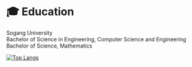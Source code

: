 # 🎓 Education
Sogang University  
Bachelor of Science in Engineering, Computer Science and Engineering  
Bachelor of Science, Mathematics  

[![Top Langs](https://github-readme-stats.vercel.app/api/top-langs/?username=sungjk1999&layout=compact)](https://github.com/anuraghazra/github-readme-stats)
